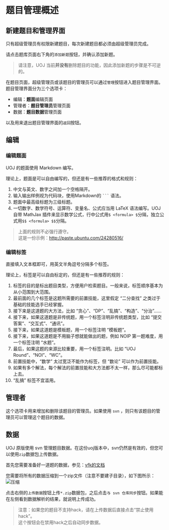 # 题目管理概述

## 新建题目和管理界面

只有超级管理员有权限新建题目，每次新建题目都必须由超级管理员完成。

请点击题库页面右下角的`添加新题`按钮，并确认添加新题。

> 请注意，UOJ 当前**并没有**删除题目的功能，因此添加新题的步骤是不可逆的。

在题目页面，超级管理员或该题目的管理员可以通过`管理`按钮进入题目管理界面。题目管理界面分为三个选项卡：

- 编辑：**题面**编辑页面
- 管理者：**题目管理员**管理页面
- 数据：**题目数据**管理页面

以及用来退出题目管理界面的`返回`按钮。

## 编辑

### 编辑题面

UOJ 的题面使用 Markdown 编写。

理论上，题面是可以自由编写的，但还是有一些推荐的格式和规则：

1. 中文与英文、数字之间加一个空格隔开。
2. 输入输出样例视为代码块，使用Markdown的 <code>```</code> 语法。
3. 题面中最高级标题为三级标题。
4. 一切数字、数学符号、运算符、变量名、公式应当用 LaTeX 语法编写。UOJ 自带 MathJax 插件来显示数学公式，行中公式用`$ <formula> $`分隔，独立公式用`$$ <formula> $$`分隔。

> 上面的规则不必强行遵守。  
> 这是一份示例：http://paste.ubuntu.com/24280516/

### 编辑标签

直接填入文本框即可，用英文半角逗号分隔多个标签。

理论上，标签是可以自由标定的，但还是有一些推荐的规则：

1. 标签的目的是标出题目类型，方便用户检索题目。一般来说，标签顺序基本为从小范围到大范围。
2. 最前面的几个标签是这题所需要的前置技能，这里假定 “二分查找” 之类过于基础的技能选手已经掌握。
3. 接下来是这道题的大方法，比如 “贪心”、“DP”、“乱搞”、“构造”、“分治”……
4. 接下来，如果这道题是非传统题，用一个标签注明非传统题类型，比如 “提交答案”、“交互式”、“通讯”。
5. 接下来，如果这道题是模板题，用一个标签注明 “模板题”。
6. 接下来，如果这道题是不用脑子想就能做出的题，例如 NOIP 第一题难度，用一个标签注明 “水题”。
7. 最后，如果这题的来源比较重要，用一个标签注明。比如 “UOJ Round”、“NOI”、“WC”。
8. 前置技能中，“数学” 太过宽泛不能作为标签，但 “数论” 可以作为前置技能。
9. 如果有多个解法，每个解法的前置技能和大方法都不太一样，那么尽可能都标上去。
10. “乱搞” 标签不宜滥用。

## 管理者

这个选项卡用来增加和删除该题目的管理员。如果使用 `svn` ，则只有该题目的管理员可以管理这个题目的数据。

## 数据

UOJ 原版使用 svn 管理题目数据。在这份uoj版本中，svn仍然是有效的，但您可以使用`zip`数据包上传数据。

首先您需要准备好一道题的数据，参见：[vfk的文档](https://vfleaking.github.io/uoj/problem/)


您需要将所有的数据压缩到一个zip文件（注意不要建子目录），如下图所示：
![压缩](http://i1.piimg.com/567571/fa8e54f093b6ede2.png)

点击右侧的`上传数据`按钮上传`*.zip`数据包，之后点击`与 svn 仓库同步`按钮。如果能在左侧看到数据解析的结果，就说明上传成功。

> 注意：如果您的题目不支持hack，请在上传数据后直接点击“禁止使用hack”。  
> 这个按钮会在禁用hack之后自动同步数据。

